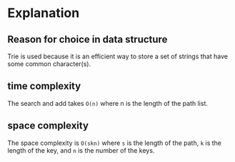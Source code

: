 # Explanation

## Reason for choice in data structure

Trie is used because it is an efficient way to store a set of strings that have some common character(s).

## time complexity

The search and add takes `O(n)` where n is the length of the path list.

## space complexity

The space complexity is `O(skn)` where `s` is the length of the path, `k` is the length of the key, and `n` is the number of the keys.